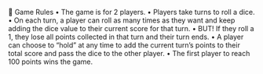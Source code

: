 🎲 Game Rules
• The game is for 2 players.
• Players take turns to roll a dice.
• On each turn, a player can roll as many times as they want and keep adding the dice value to their current score for that turn.
• BUT! If they roll a 1, they lose all points collected in that turn and their turn ends.
• A player can choose to “hold” at any time to add the current turn’s points to their total score and pass the dice to the other player.
• The first player to reach 100 points wins the game.

